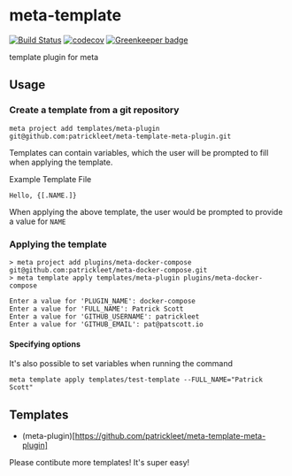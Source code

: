 # meta-template
[![Build Status](https://travis-ci.org/patrickleet/meta-template.svg?branch=master)](https://travis-ci.org/patrickleet/meta-template)
[![codecov](https://codecov.io/gh/patrickleet/meta-template/branch/master/graph/badge.svg)](https://codecov.io/gh/patrickleet/meta-template)
[![Greenkeeper badge](https://badges.greenkeeper.io/patrickleet/meta-template.svg)](https://greenkeeper.io/)

template plugin for meta

## Usage

### Create a template from a git repository

```
meta project add templates/meta-plugin git@github.com:patrickleet/meta-template-meta-plugin.git
```

Templates can contain variables, which the user will be prompted to fill when applying the template.

Example Template File
```
Hello, {[.NAME.]}
```

When applying the above template, the user would be prompted to provide a value for `NAME`

### Applying the template

```
> meta project add plugins/meta-docker-compose git@github.com:patrickleet/meta-docker-compose.git
> meta template apply templates/meta-plugin plugins/meta-docker-compose

Enter a value for 'PLUGIN_NAME': docker-compose
Enter a value for 'FULL_NAME': Patrick Scott
Enter a value for 'GITHUB_USERNAME': patrickleet
Enter a value for 'GITHUB_EMAIL': pat@patscott.io
```

#### Specifying options
It's also possible to set variables when running the command
```
meta template apply templates/test-template --FULL_NAME="Patrick Scott"
```


## Templates

* (meta-plugin)[https://github.com/patrickleet/meta-template-meta-plugin]

Please contibute more templates! It's super easy!
